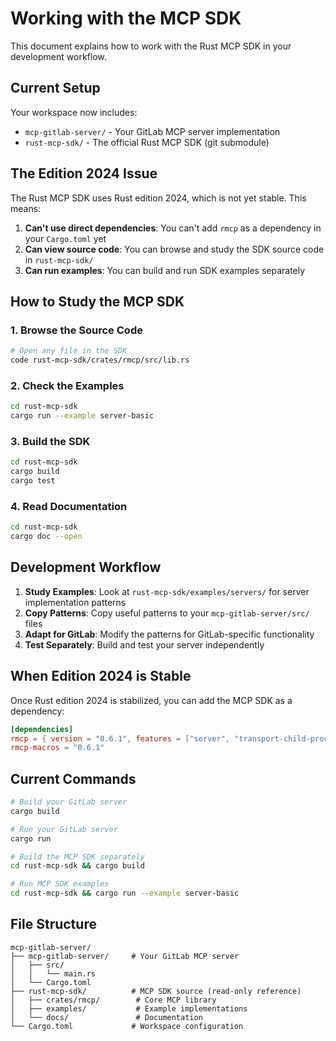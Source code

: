 # Working with the MCP SDK

This document explains how to work with the Rust MCP SDK in your development workflow.

## Current Setup

Your workspace now includes:
- `mcp-gitlab-server/` - Your GitLab MCP server implementation  
- `rust-mcp-sdk/` - The official Rust MCP SDK (git submodule)

## The Edition 2024 Issue

The Rust MCP SDK uses Rust edition 2024, which is not yet stable. This means:

1. **Can't use direct dependencies**: You can't add `rmcp` as a dependency in your `Cargo.toml` yet
2. **Can view source code**: You can browse and study the SDK source code in `rust-mcp-sdk/`
3. **Can run examples**: You can build and run SDK examples separately

## How to Study the MCP SDK

### 1. Browse the Source Code
```bash
# Open any file in the SDK
code rust-mcp-sdk/crates/rmcp/src/lib.rs
```

### 2. Check the Examples
```bash
cd rust-mcp-sdk
cargo run --example server-basic
```

### 3. Build the SDK
```bash
cd rust-mcp-sdk
cargo build
cargo test
```

### 4. Read Documentation
```bash
cd rust-mcp-sdk
cargo doc --open
```

## Development Workflow

1. **Study Examples**: Look at `rust-mcp-sdk/examples/servers/` for server implementation patterns
2. **Copy Patterns**: Copy useful patterns to your `mcp-gitlab-server/src/` files
3. **Adapt for GitLab**: Modify the patterns for GitLab-specific functionality
4. **Test Separately**: Build and test your server independently

## When Edition 2024 is Stable

Once Rust edition 2024 is stabilized, you can add the MCP SDK as a dependency:

```toml
[dependencies]
rmcp = { version = "0.6.1", features = ["server", "transport-child-process"] }
rmcp-macros = "0.6.1"
```

## Current Commands

```bash
# Build your GitLab server
cargo build

# Run your GitLab server  
cargo run

# Build the MCP SDK separately
cd rust-mcp-sdk && cargo build

# Run MCP SDK examples
cd rust-mcp-sdk && cargo run --example server-basic
```

## File Structure
```
mcp-gitlab-server/
├── mcp-gitlab-server/     # Your GitLab MCP server
│   ├── src/
│   │   └── main.rs
│   └── Cargo.toml
├── rust-mcp-sdk/          # MCP SDK source (read-only reference)
│   ├── crates/rmcp/        # Core MCP library
│   ├── examples/           # Example implementations
│   └── docs/               # Documentation
└── Cargo.toml             # Workspace configuration
```
